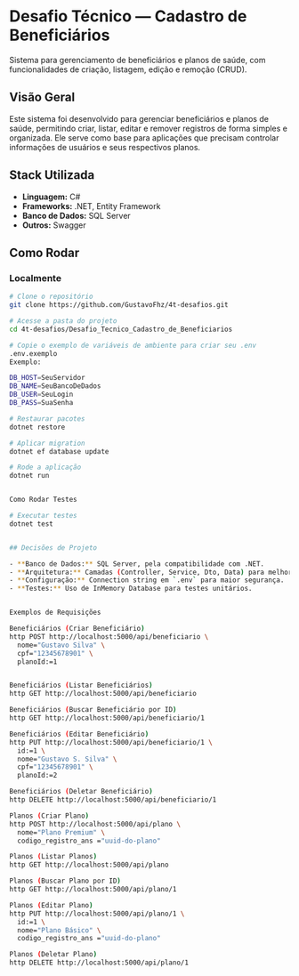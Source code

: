 # Desafio Técnico — Cadastro de Beneficiários

Sistema para gerenciamento de beneficiários e planos de saúde, com funcionalidades de criação, listagem, edição e remoção (CRUD).

## Visão Geral

Este sistema foi desenvolvido para gerenciar beneficiários e planos de saúde, permitindo criar, listar, editar e remover registros de forma simples e organizada. Ele serve como base para aplicações que precisam controlar informações de usuários e seus respectivos planos.

## Stack Utilizada

- **Linguagem:** C#  
- **Frameworks:** .NET, Entity Framework  
- **Banco de Dados:** SQL Server  
- **Outros:** Swagger

## Como Rodar

### Localmente

```bash
# Clone o repositório 
git clone https://github.com/GustavoFhz/4t-desafios.git

# Acesse a pasta do projeto
cd 4t-desafios/Desafio_Tecnico_Cadastro_de_Beneficiarios

# Copie o exemplo de variáveis de ambiente para criar seu .env
.env.exemplo
Exemplo: 

DB_HOST=SeuServidor
DB_NAME=SeuBancoDeDados
DB_USER=SeuLogin
DB_PASS=SuaSenha

# Restaurar pacotes
dotnet restore

# Aplicar migration
dotnet ef database update

# Rode a aplicação
dotnet run


Como Rodar Testes

# Executar testes
dotnet test


## Decisões de Projeto

- **Banco de Dados:** SQL Server, pela compatibilidade com .NET.
- **Arquitetura:** Camadas (Controller, Service, Dto, Data) para melhor organização.
- **Configuração:** Connection string em `.env` para maior segurança.
- **Testes:** Uso de InMemory Database para testes unitários.


Exemplos de Requisições

Beneficiários (Criar Beneficiário)
http POST http://localhost:5000/api/beneficiario \
  nome="Gustavo Silva" \
  cpf="12345678901" \
  planoId:=1


Beneficiários (Listar Beneficiários)
http GET http://localhost:5000/api/beneficiario

Beneficiários (Buscar Beneficiário por ID)
http GET http://localhost:5000/api/beneficiario/1

Beneficiários (Editar Beneficiário)
http PUT http://localhost:5000/api/beneficiario/1 \
  id:=1 \
  nome="Gustavo S. Silva" \
  cpf="12345678901" \
  planoId:=2

Beneficiários (Deletar Beneficiário)
http DELETE http://localhost:5000/api/beneficiario/1

Planos (Criar Plano)
http POST http://localhost:5000/api/plano \
  nome="Plano Premium" \
  codigo_registro_ans ="uuid-do-plano"

Planos (Listar Planos)
http GET http://localhost:5000/api/plano

Planos (Buscar Plano por ID)
http GET http://localhost:5000/api/plano/1

Planos (Editar Plano)
http PUT http://localhost:5000/api/plano/1 \
  id:=1 \
  nome="Plano Básico" \
  codigo_registro_ans ="uuid-do-plano"

Planos (Deletar Plano)
http DELETE http://localhost:5000/api/plano/1






